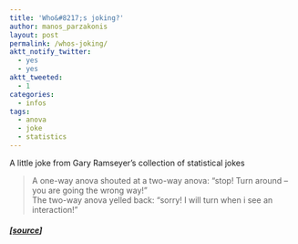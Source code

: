 ```yaml
---
title: 'Who&#8217;s joking?'
author: manos_parzakonis
layout: post
permalink: /whos-joking/
aktt_notify_twitter:
  - yes
  - yes
aktt_tweeted:
  - 1
categories:
  - infos
tags:
  - anova
  - joke
  - statistics
---
```

A little joke from Gary Ramseyer&#8217;s collection of statistical jokes

> A one-way anova shouted at a two-way anova: &#8220;stop! Turn around &#8211; you are going the wrong way!&#8221;  
> The two-way anova yelled back: &#8220;sorry! I will turn when i see an interaction!&#8221;

##### [[source][1]]

 [1]: http://my.ilstu.edu/~gcramsey/Gallery.html